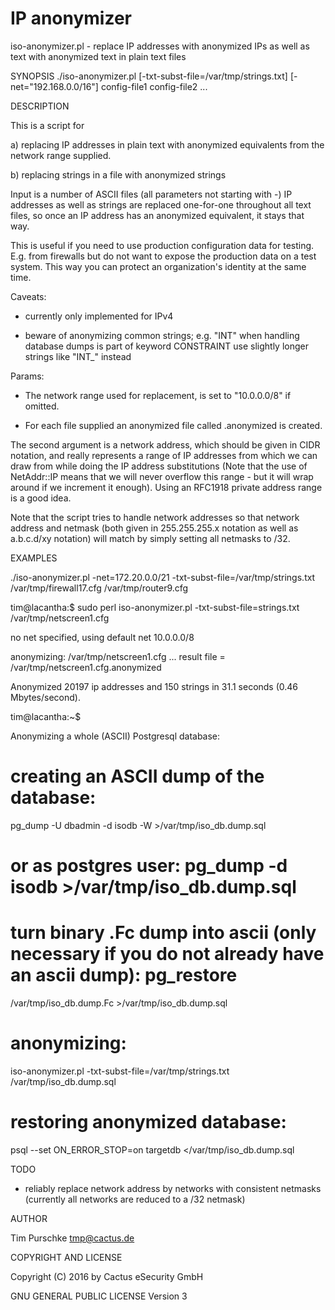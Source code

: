 # IP anonymizer

iso-anonymizer.pl - replace IP addresses with anonymized IPs as well as text with anonymized text in plain text files

SYNOPSIS
  ./iso-anonymizer.pl [-txt-subst-file=/var/tmp/strings.txt] [-net="192.168.0.0/16"] config-file1 config-file2 ...

DESCRIPTION

This is a script for 

a) replacing IP addresses in plain text with anonymized equivalents from the network range supplied.

b) replacing strings in a file with anonymized strings

Input is a number of ASCII files (all parameters not starting with -)
IP addresses as well as strings are replaced  one-for-one throughout 
all text files, so once an IP address has an anonymized equivalent, 
it stays that way. 

This is useful if you need to use production configuration data for testing.
E.g. from firewalls but do not want to expose the production data on a
test system. This way you can protect an organization's 
identity at the same time.

Caveats: 

- currently only implemented for IPv4

- beware of anonymizing common strings; e.g. "INT" when handling database dumps is part of keyword CONSTRAINT
  use slightly longer strings like "INT_" instead

Params:

- The network range used for replacement, is set to "10.0.0.0/8" if omitted.

- For each file <infile> supplied an anonymized file called 
  <infile>.anonymized is created.

The second argument is a network address, which should be given in
CIDR notation, and really represents a range of IP addresses from
which we can draw from while doing the IP address substitutions (Note
that the use of NetAddr::IP means that we will never overflow this
range - but it will wrap around if we increment it enough). Using an
RFC1918 private address range is a good idea.

Note that the script tries to handle network addresses so that 
network address and netmask (both given in 255.255.255.x notation
as well as a.b.c.d/xy notation) will match by simply setting 
all netmasks to /32. 

EXAMPLES

./iso-anonymizer.pl -net=172.20.0.0/21 -txt-subst-file=/var/tmp/strings.txt /var/tmp/firewall17.cfg /var/tmp/router9.cfg

 tim@lacantha:$ sudo perl iso-anonymizer.pl -txt-subst-file=strings.txt /var/tmp/netscreen1.cfg

 no net specified, using default net 10.0.0.0/8

 anonymizing: /var/tmp/netscreen1.cfg ... result file = /var/tmp/netscreen1.cfg.anonymized

 Anonymized 20197 ip addresses and 150 strings in 31.1 seconds (0.46 Mbytes/second).

 tim@lacantha:~$ 
 
Anonymizing a whole (ASCII) Postgresql database:

  # creating an ASCII dump of the database:

  pg_dump -U dbadmin -d isodb -W >/var/tmp/iso_db.dump.sql

  # or as postgres user:  pg_dump -d isodb >/var/tmp/iso_db.dump.sql

  # turn binary .Fc dump into ascii (only necessary if you do not already have an ascii dump): pg_restore 

  /var/tmp/iso_db.dump.Fc >/var/tmp/iso_db.dump.sql

  # anonymizing:

  iso-anonymizer.pl -txt-subst-file=/var/tmp/strings.txt /var/tmp/iso_db.dump.sql

  # restoring anonymized database:

  psql --set ON_ERROR_STOP=on targetdb </var/tmp/iso_db.dump.sql

TODO

- reliably replace network address by networks with consistent netmasks
  (currently all networks are reduced to a /32 netmask)

AUTHOR

Tim Purschke tmp@cactus.de

COPYRIGHT AND LICENSE

Copyright (C) 2016 by Cactus eSecurity GmbH

GNU GENERAL PUBLIC LICENSE Version 3
